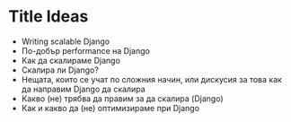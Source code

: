 Title Ideas
===========

- Writing scalable Django 
- По-добър performance на Django
- Как да скалираме Django
- Скалира ли Django?
- Нещата, които се учат по сложния начин, или дискусия за това как да направим Django да скалира
- Какво (не) трябва да правим за да скалира (Django)
- Как и какво да (не) оптимизираме при Django

